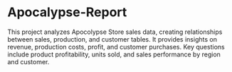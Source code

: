# Apocalypse-Report
This project analyzes Apocolypse Store sales data, creating relationships between sales, production, and customer tables. It provides insights on revenue, production costs, profit, and customer purchases. Key questions include product profitability, units sold, and sales performance by region and customer.
